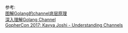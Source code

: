 



参考:   
[图解Golang的channel底层原理](https://studygolang.com/articles/20714)        
[深入理解Golang Channel](https://zhuanlan.zhihu.com/p/27917262)    
[GopherCon 2017: Kavya Joshi - Understanding Channels](https://www.youtube.com/watch?v=KBZlN0izeiY)